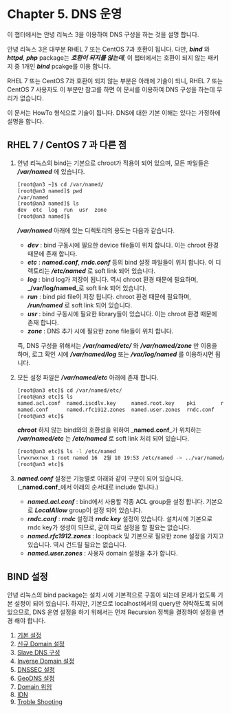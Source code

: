 # Chapter 5. DNS 운영

이 챕터에서는 안녕 리눅스 3을 이용하여 DNS 구성을 하는 것을 설명 합니다.

안녕 리눅스 3은 대부분 RHEL 7 또는 CentOS 7과 호환이 됩니다. 다만, _**bind**_ 와 _**httpd**_, _**php**_ package는 _**호환이 되지를 않는데**_, 이 챕터에서는 호환이 되지 않는 패키지 중 1개인 _**bind**_ pcakge를 이용 합니다.

RHEL 7 또는 CentOS 7과 호환이 되지 않는 부분은 아래에 기술이 되니, RHEL 7 또는 CentOS 7 사용자도 이 부분만 참고를 하면 이 문서를 이용하여 DNS 구성을 하는데 무리가 없습니다.

이 문서는 HowTo 형식으로 기술이 됩니다. DNS에 대한 기본 이해는 있다는 가정하에 설명을 합니다.

## RHEL 7 / CentOS 7 과 다른 점

1. 안녕 리눅스의 bind는 기본으로 chroot가 적용이 되어 있으며, 모든 파일들은 _**/var/named**_ 에 있습니다.

   ```bash
   [root@an3 ~]$ cd /var/named/
   [root@an3 named]$ pwd
   /var/named
   [root@an3 named]$ ls
   dev  etc  log  run  usr  zone
   [root@an3 named]$
   ```

   _**/var/named**_ 아래에 있는 디렉토리의 용도는 다음과 같습니다.

   * _**dev**_ : bind 구동시에 필요한 device file들이 위치 합니다. 이는 chroot 환경 때문에 존재 합니다.
   * _**etc**_ : _**named.conf**_, _**rndc.conf**_ 등의 bind 설정 파일들이 위치 합니다. 이 디렉토리는 _**/etc/named**_ 로 soft link 되어 있습니다.
   * _**log**_ : bind log가 저장이 됩니다. 역시 chroot 환경 때문에 필요하며, _**/var/log/named**_로 soft link 되어 있습니다.
   * _**run**_ : bind pid file이 저장 됩니다. chroot 환경 때문에 필요하며, _**/run/named**_ 로 soft link 되어 있습니다.
   * _**usr**_ : bind 구동시에 필요한 library들이 있습니다. 이는 chroot 환경 때문에 존재 합니다.
   * _**zone**_ : DNS 추가 시에 필요한 zone file들이 위치 합니다.  

   즉, DNS 구성을 위해서는 _**/var/named/etc/**_ 와 _**/var/named/zone**_ 만 이용을 하며, 로그 확인 시에 _**/var/named/log**_ 또는 _**/var/log/named**_ 를 이용하시면 됩니다.

2. 모든 설정 파일은 _**/var/named/etc**_ 아래에 존재 합니다.

   ```bash
   [root@an3 etc]$ cd /var/named/etc/
   [root@an3 etc]$ ls
   named.acl.conf  named.iscdlv.key     named.root.key    pki        rndc.key
   named.conf      named.rfc1912.zones  named.user.zones  rndc.conf
   [root@an3 etc]$
   ```

   _**chroot**_ 하지 않는 bind와의 호환성을 위하여 _**named.conf**_가 위치하는 _**/var/named/etc**_ 는 _**/etc/named**_ 로 soft link 처리 되어 있습니다.

   ```bash
   [root@an3 etc]$ ls -l /etc/named
   lrwxrwxrwx 1 root named 16  2월 10 19:53 /etc/named -> ../var/named/etc
   [root@an3 etc]$
   ```

3. _**named.conf**_ 설정은 기능별로 아래와 같이 구분이 되어 있습니다. \(_**named.conf**_에서 아래의 순서대로 include 합니다.\)
   * _**named.acl.conf**_ : bind에서 사용할 각종 ACL group을 설정 합니다. 기본으로 _**LocalAllow**_ group이 설정 되어 있습니다.
   * _**rndc.conf**_ : _**rndc**_ 설정과 _**rndc key**_ 설정이 있습니다. 설치시에 기본으로 rndc key가 생성이 되므로, 굳이 따로 설정을 할 필요는 없습니다.
   * _**named.rfc1912.zones**_ : loopback 및 기본으로 필요한 zone 설정을 가지고 있습니다. 역시 건드릴 필요는 없습니다.
   * _**named.user.zones**_ : 사용자 domain 설정을 추가 합니다.

## BIND 설정

안녕 리눅스의 bind package는 설치 시에 기본적으로 구동이 되는데 문제가 없도록 기본 설정이 되어 있습니다. 하지만, 기본으로 localhost에서의 query만 허락하도록 되어 있으므로, DNS 운영 설정을 하기 위해서는 먼저 Recursion 정책을 결정하여 설정을 변경 해야 합니다.

1. [기본 설정](chapter5-1-basic.md)
2. [신규 Domain 설정](chapter5-2-add-domain.md)
3. [Slave DNS 구성](slave-dns.md)
4. [Inverse Domain 설정](inverse-domain-c124-c815.md)
5. [DNSSEC 설정](dnssec.md)
6. [GeoDNS 설정](geodns-c124-c815.md)
7. [Domain 위임](domain-mandate.md)
8. [IDN](domain-idn.md)
9. [Troble Shooting](troble-shooting.md)

